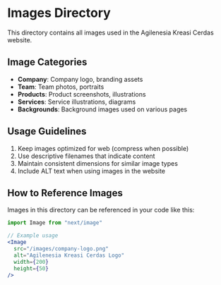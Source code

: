 # Images Directory

This directory contains all images used in the Agilenesia Kreasi Cerdas website.

## Image Categories

- **Company**: Company logo, branding assets
- **Team**: Team photos, portraits
- **Products**: Product screenshots, illustrations
- **Services**: Service illustrations, diagrams
- **Backgrounds**: Background images used on various pages

## Usage Guidelines

1. Keep images optimized for web (compress when possible)
2. Use descriptive filenames that indicate content
3. Maintain consistent dimensions for similar image types
4. Include ALT text when using images in the website

## How to Reference Images

Images in this directory can be referenced in your code like this:

```jsx
import Image from "next/image"

// Example usage
<Image 
  src="/images/company-logo.png" 
  alt="Agilenesia Kreasi Cerdas Logo" 
  width={200} 
  height={50} 
/>


